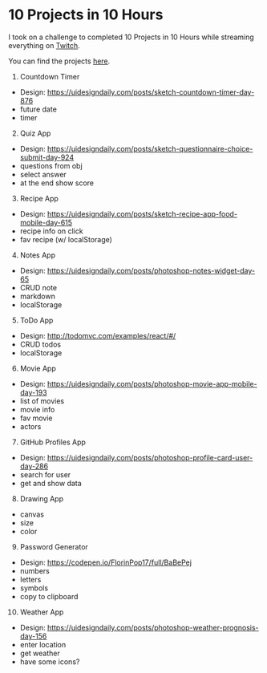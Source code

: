 # 10 Projects in 10 Hours

I took on a challenge to completed 10 Projects in 10 Hours while streaming everything on [Twitch](https://twitch.tv/florinpop17).

You can find the projects [here](https://10projects10hours.netlify.app/).

1. Countdown Timer

-   Design: https://uidesigndaily.com/posts/sketch-countdown-timer-day-876
-   future date
-   timer

2. Quiz App

-   Design: https://uidesigndaily.com/posts/sketch-questionnaire-choice-submit-day-924
-   questions from obj
-   select answer
-   at the end show score

3. Recipe App

-   Design: https://uidesigndaily.com/posts/sketch-recipe-app-food-mobile-day-615
-   recipe info on click
-   fav recipe (w/ localStorage)

4. Notes App

-   Design: https://uidesigndaily.com/posts/photoshop-notes-widget-day-65
-   CRUD note
-   markdown
-   localStorage

5. ToDo App

-   Design: http://todomvc.com/examples/react/#/
-   CRUD todos
-   localStorage

6. Movie App

-   Design: https://uidesigndaily.com/posts/photoshop-movie-app-mobile-day-193
-   list of movies
-   movie info
-   fav movie
-   actors

7. GitHub Profiles App

-   Design: https://uidesigndaily.com/posts/photoshop-profile-card-user-day-286
-   search for user
-   get and show data

8. Drawing App

-   canvas
-   size
-   color

9. Password Generator

-   Design: https://codepen.io/FlorinPop17/full/BaBePej
-   numbers
-   letters
-   symbols
-   copy to clipboard

10. Weather App

-   Design: https://uidesigndaily.com/posts/photoshop-weather-prognosis-day-156
-   enter location
-   get weather
-   have some icons?

